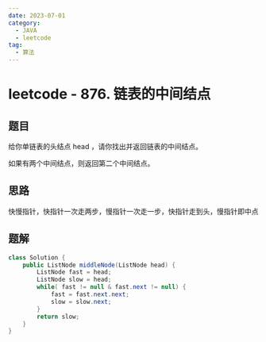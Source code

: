 ```yaml
---
date: 2023-07-01
category:
  - JAVA
  - leetcode
tag:
  - 算法
---
```


# leetcode - 876. 链表的中间结点

## 题目

给你单链表的头结点 head ，请你找出并返回链表的中间结点。

如果有两个中间结点，则返回第二个中间结点。

## 思路

快慢指针，快指针一次走两步，慢指针一次走一步，快指针走到头，慢指针即中点

## 题解

```java
class Solution {
    public ListNode middleNode(ListNode head) {
        ListNode fast = head;
        ListNode slow = head;
        while( fast != null & fast.next != null) {
            fast = fast.next.next;
            slow = slow.next;
        }
        return slow;
    }
}
```